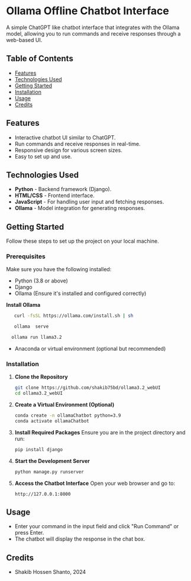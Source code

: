 # Ollama Offline Chatbot Interface

A simple ChatGPT like chatbot interface that integrates with the Ollama model, allowing you to run commands and receive responses through a web-based UI.

## Table of Contents
- [Features](#features)
- [Technologies Used](#technologies-used)
- [Getting Started](#getting-started)
- [Installation](#installation)
- [Usage](#usage)
- [Credits](#credits)

## Features
- Interactive chatbot UI similar to ChatGPT.
- Run commands and receive responses in real-time.
- Responsive design for various screen sizes.
- Easy to set up and use.

## Technologies Used
- **Python** - Backend framework (Django).
- **HTML/CSS** - Frontend interface.
- **JavaScript** - For handling user input and fetching responses.
- **Ollama** - Model integration for generating responses.

## Getting Started

Follow these steps to set up the project on your local machine.

### Prerequisites
Make sure you have the following installed:
- Python (3.8 or above)
- Django
- Ollama (Ensure it's installed and configured correctly)
 
**Install Ollama**
```bash
   curl -fsSL https://ollama.com/install.sh | sh
   ```
```bash
   ollama  serve
   ```
 ```bash
   ollama run llama3.2
   ```
- Anaconda or virtual environment (optional but recommended)

### Installation

1. **Clone the Repository**
   ```bash
   git clone https://github.com/shakib75bd/ollama3.2_webUI
   cd ollama3.2_webUI
   ```

2. **Create a Virtual Environment (Optional)**
   ```bash
   conda create -n ollamaChatbot python=3.9
   conda activate ollamaChatbot
   ```

3. **Install Required Packages**
   Ensure you are in the project directory and run:
   ```bash
   pip install django
   ```

4. **Start the Development Server**
    ```bash
    python manage.py runserver
    ```

5. **Access the Chatbot Interface**
    Open your web browser and go to:
    ```
    http://127.0.0.1:8000
    ```

## Usage
- Enter your command in the input field and click "Run Command" or press Enter.
- The chatbot will display the response in the chat box.

## Credits
- Shakib Hossen Shanto, 2024
